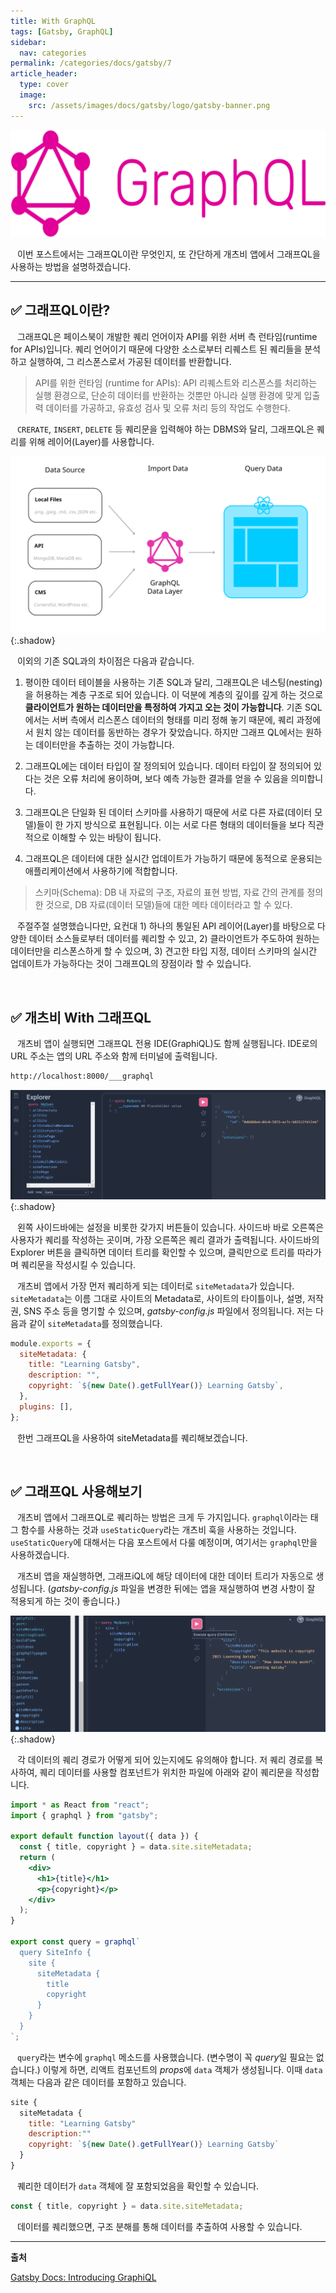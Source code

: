```yaml
---
title: With GraphQL
tags: [Gatsby, GraphQL]
sidebar:
  nav: categories
permalink: /categories/docs/gatsby/7
article_header:
  type: cover
  image:
    src: /assets/images/docs/gatsby/logo/gatsby-banner.png
---
```


<div class="article__content" markdown="1"></div>

![Image](/assets/images/docs/gatsby/logo/graphql-banner.png)

&ensp; 이번 포스트에서는 그래프QL이란 무엇인지, 또 간단하게 개츠비 앱에서 그래프QL을 사용하는 방법을 설명하겠습니다.

---

## ✅ 그래프QL이란?

&ensp; 그래프QL은 페이스북이 개발한 퀘리 언어이자 API를 위한 서버 측 런타임(runtime for APIs)입니다. 퀘리 언어이기 때문에 다양한 소스로부터 리퀘스트 된 퀘리들을 분석하고 실행하여, 그 리스폰스로서 가공된 데이터를 반환합니다.

> API를 위한 런타임 (runtime for APIs): API 리퀘스트와 리스폰스를 처리하는 실행 환경으로, 단순히 데이터를 반환하는 것뿐만 아니라 실행 환경에 맞게 입출력 데이터를 가공하고, 유효성 검사 및 오류 처리 등의 작업도 수행한다.

&ensp; `CRERATE`, `INSERT`, `DELETE` 등 퀘리문을 입력해야 하는 DBMS와 달리, 그래프QL은 퀘리를 위해 레이어(Layer)를 사용합니다.

![Image](/assets/images/docs/gatsby/7-1.png){:.shadow}

&ensp; 이외의 기존 SQL과의 차이점은 다음과 같습니다.

1. 평이한 데이터 테이블을 사용하는 기존 SQL과 달리, 그래프QL은 네스팅(nesting)을 허용하는 계층 구조로 되어 있습니다. 이 덕분에 계층의 깊이를 깊게 하는 것으로 **클라이언트가 원하는 데이터만을 특정하여 가지고 오는 것이 가능합니다**. 기존 SQL에서는 서버 측에서 리스폰스 데이터의 형태를 미리 정해 놓기 때문에, 퀘리 과정에서 원치 않는 데이터를 동반하는 경우가 잦았습니다. 하지만 그래프 QL에서는 원하는 데이터만을 추출하는 것이 가능합니다.

2. 그래프QL에는 데이터 타입이 잘 정의되어 있습니다. 데이터 타입이 잘 정의되어 있다는 것은 오류 처리에 용이하며, 보다 예측 가능한 결과를 얻을 수 있음을 의미합니다.

3. 그래프QL은 단일화 된 데이터 스키마를 사용하기 때문에 서로 다른 자료(데이터 모델)들이 한 가지 방식으로 표현됩니다. 이는 서로 다른 형태의 데이터들을 보다 직관적으로 이해할 수 있는 바탕이 됩니다.

4. 그래프QL은 데이터에 대한 실시간 업데이트가 가능하기 때문에 동적으로 운용되는 애플리케이션에서 사용하기에 적합합니다.

> 스키마(Schema): DB 내 자료의 구조, 자료의 표현 방법, 자료 간의 관계를 정의한 것으로, DB 자료(데이터 모델)들에 대한 메타 데이터라고 할 수 있다.

&ensp; 주절주절 설명했습니다만, 요컨대 1) 하나의 통일된 API 레이어(Layer)를 바탕으로 다양한 데이터 소스들로부터 데이터를 퀘리할 수 있고, 2) 클라이언트가 주도하여 원하는 데이터만을 리스폰스하게 할 수 있으며, 3) 견고한 타입 지정, 데이터 스키마의 실시간 업데이트가 가능하다는 것이 그래프QL의 장점이라 할 수 있습니다.

<br/>

## ✅ 개츠비 With 그래프QL

&ensp; 개츠비 앱이 실행되면 그래프QL 전용 IDE(GraphiQL)도 함께 실행됩니다. IDE로의 URL 주소는 앱의 URL 주소와 함께 터미널에 출력됩니다.

```zsh
http://localhost:8000/___graphql
```

![Image](/assets/images/docs/gatsby/7-2.png){:.shadow}

&ensp; 왼쪽 사이드바에는 설정을 비롯한 갖가지 버튼들이 있습니다. 사이드바 바로 오른쪽은 사용자가 퀘리를 작성하는 곳이며, 가장 오른쪽은 퀘리 결과가 출력됩니다. 사이드바의 Explorer 버튼을 클릭하면 데이터 트리를 확인할 수 있으며, 클릭만으로 트리를 따라가며 퀘리문을 작성시킬 수 있습니다.

&ensp; 개츠비 앱에서 가장 먼저 퀘리하게 되는 데이터로 `siteMetadata`가 있습니다. `siteMetadata`는 이름 그대로 사이트의 Metadata로, 사이트의 타이틀이나, 설명, 저작권, SNS 주소 등을 명기할 수 있으며, _gatsby-config.js_ 파일에서 정의됩니다. 저는 다음과 같이 `siteMetadata`를 정의했습니다.

```jsx
module.exports = {
  siteMetadata: {
    title: "Learning Gatsby",
    description: "",
    copyright: `${new Date().getFullYear()} Learning Gatsby`,
  },
  plugins: [],
};
```

&ensp; 한번 그래프QL을 사용하여 siteMetadata를 퀘리해보겠습니다.

<br/>

## ✅ 그래프QL 사용해보기

&ensp; 개츠비 앱에서 그래프QL로 퀘리하는 방법은 크게 두 가지입니다. `graphql`이라는 태그 함수를 사용하는 것과 `useStaticQuery`라는 개츠비 훅을 사용하는 것입니다. `useStaticQuery`에 대해서는 다음 포스트에서 다룰 예정이며, 여기서는 `graphql`만을 사용하겠습니다.

&ensp; 개츠비 앱을 재실행하면, 그래프iQL에 해당 데이터에 대한 데이터 트리가 자동으로 생성됩니다. (_gatsby-config.js_ 파일을 변경한 뒤에는 앱을 재실행하여 변경 사항이 잘 적용되게 하는 것이 좋습니다.)

![Image](/assets/images/docs/gatsby/7-3.png){:.shadow}

&ensp; 각 데이터의 퀘리 경로가 어떻게 되어 있는지에도 유의해야 합니다. 저 퀘리 경로를 복사하여, 퀘리 데이터를 사용할 컴포넌트가 위치한 파일에 아래와 같이 퀘리문을 작성합니다.

```jsx
import * as React from "react";
import { graphql } from "gatsby";

export default function layout({ data }) {
  const { title, copyright } = data.site.siteMetadata;
  return (
    <div>
      <h1>{title}</h1>
      <p>{copyright}</p>
    </div>
  );
}

export const query = graphql`
  query SiteInfo {
    site {
      siteMetadata {
        title
        copyright
      }
    }
  }
`;
```

&ensp; `query`라는 변수에 `graphql` 메소드를 사용했습니다. (변수명이 꼭 *query*일 필요는 없습니다.) 이렇게 하면, 리액트 컴포넌트의 *props*에 `data` 객체가 생성됩니다. 이때 `data` 객체는 다음과 같은 데이터를 포함하고 있습니다.

```jsx
site {
  siteMetadata {
    title: "Learning Gatsby"
    description:""
    copyright: `${new Date().getFullYear()} Learning Gatsby`
  }
}
```

&ensp; 퀘리한 데이터가 `data` 객체에 잘 포함되었음을 확인할 수 있습니다.

```jsx
const { title, copyright } = data.site.siteMetadata;
```

&ensp; 데이터를 퀘리했으면, 구조 분해를 통해 데이터를 추출하여 사용할 수 있습니다.

---

**출처**

[Gatsby Docs: Introducing GraphiQL](https://www.gatsbyjs.com/docs/how-to/querying-data/running-queries-with-graphiql/)
